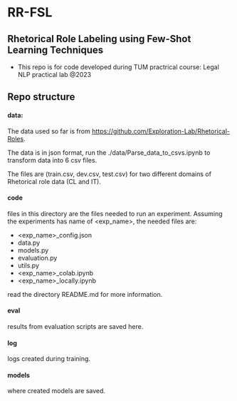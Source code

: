 # RR-FSL
Rhetorical Role Labeling using Few-Shot Learning Techniques
-----------------------------------------------------------

- This repo is for code developed during TUM practrical course: Legal NLP practical lab @2023


## Repo structure
#### data:
The data used so far is from https://github.com/Exploration-Lab/Rhetorical-Roles. 

The data is in json format, run the ./data/Parse_data_to_csvs.ipynb to transform data into 6 csv files. 

The files are (train.csv, dev.csv, test.csv) for two different domains of Rhetorical role data (CL and IT).

#### code
files in this directory are the files needed to run an experiment. Assuming the experiments has name of <exp_name>, the needed files are:
  - <exp_name>_config.json
  - data.py
  - models.py
  - evaluation.py
  - utils.py
  - <exp_name>_colab.ipynb
  - <exp_name>_locally.ipynb

read the directory README.md for more information.
#### eval
results from evaluation scripts are saved here.

#### log
logs created during training.

#### models
where created models are saved.
